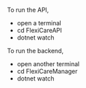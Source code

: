 To run the API, 
- open a terminal
- cd FlexiCareAPI
- dotnet watch

To run the backend, 
- open another terminal
- cd FlexiCareManager
- dotnet watch
